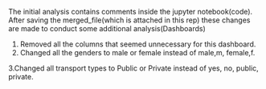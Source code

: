 The initial analysis contains comments inside the jupyter notebook(code). After saving the merged_file(which is attached in this rep) these changes are made to conduct some additional analysis(Dashboards)

1. Removed all the columns that seemed unnecessary for this dashboard.
2. Changed all the genders to male or female instead of male,m, female,f.
   
3.Changed all transport types to Public or Private instead of yes, no, public, private.
